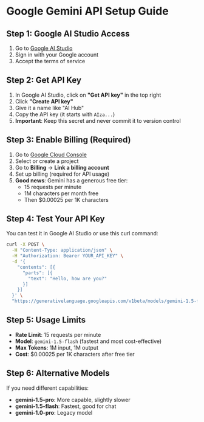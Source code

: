 # Google Gemini API Setup Guide

## Step 1: Google AI Studio Access

1. Go to [Google AI Studio](https://aistudio.google.com/)
2. Sign in with your Google account
3. Accept the terms of service

## Step 2: Get API Key

1. In Google AI Studio, click on **"Get API key"** in the top right
2. Click **"Create API key"**
3. Give it a name like "AI Hub"
4. Copy the API key (it starts with `AIza...`)
5. **Important**: Keep this secret and never commit it to version control

## Step 3: Enable Billing (Required)

1. Go to [Google Cloud Console](https://console.cloud.google.com/)
2. Select or create a project
3. Go to **Billing** → **Link a billing account**
4. Set up billing (required for API usage)
5. **Good news**: Gemini has a generous free tier:
   - 15 requests per minute
   - 1M characters per month free
   - Then $0.00025 per 1K characters

## Step 4: Test Your API Key

You can test it in Google AI Studio or use this curl command:

```bash
curl -X POST \
  -H "Content-Type: application/json" \
  -H "Authorization: Bearer YOUR_API_KEY" \
  -d '{
    "contents": [{
      "parts": [{
        "text": "Hello, how are you?"
      }]
    }]
  }' \
  "https://generativelanguage.googleapis.com/v1beta/models/gemini-1.5-flash:generateContent"
```

## Step 5: Usage Limits

- **Rate Limit**: 15 requests per minute
- **Model**: `gemini-1.5-flash` (fastest and most cost-effective)
- **Max Tokens**: 1M input, 1M output
- **Cost**: $0.00025 per 1K characters after free tier

## Step 6: Alternative Models

If you need different capabilities:
- **gemini-1.5-pro**: More capable, slightly slower
- **gemini-1.5-flash**: Fastest, good for chat
- **gemini-1.0-pro**: Legacy model 